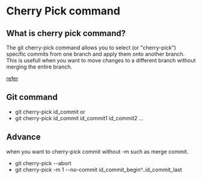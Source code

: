 # Cherry Pick command

## What is cherry pick command?
The git cherry-pick command allows you to select (or "cherry-pick") specific commits from one branch and apply them onto another branch. This is usefull when you want to move changes to a different branch without merging the entire branch.

[refer](https://youtu.be/0lhtSgkK8SA?si=BnN7OqZ_2JW3XYKj)

## Git command
- git cherry-pick id_commit
or
- git cherry-pick id_commit id_commit1 id_commit2 ...


## Advance

when you want to cherry-pick commit without -m such as merge commit.
- git cherry-pick --abort
- git cherry-pick -m 1 --no-commit id_commit_begin^..id_commit_last